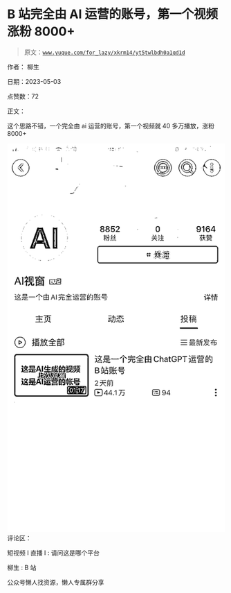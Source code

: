 # B 站完全由 AI 运营的账号，第一个视频涨粉 8000+

> 原文：[`www.yuque.com/for_lazy/xkrm14/yt5twlbdh0a1qd1d`](https://www.yuque.com/for_lazy/xkrm14/yt5twlbdh0a1qd1d)



作者： 柳生



日期：2023-05-03



点赞数：72

<ne-hole id="u74a2ed82" data-lake-id="u74a2ed82">

正文：



这个思路不错，一个完全由 ai 运营的账号，第一个视频就 40 多万播放，涨粉 8000+



![](img/b903dd0fc7c0bc72405f4e37b430c2ea.png)  <ne-hole id="u8145e6e2" data-lake-id="u8145e6e2"><ne-p id="u2bb9737e" data-lake-id="u2bb9737e">评论区：



短视频 I 直播 I : 请问这是哪个平台



柳生 : B 站

<ne-hole id="ub911d5c0" data-lake-id="ub911d5c0">

公众号懒人找资源，懒人专属群分享

</ne-hole></ne-hole></ne-p></ne-hole>